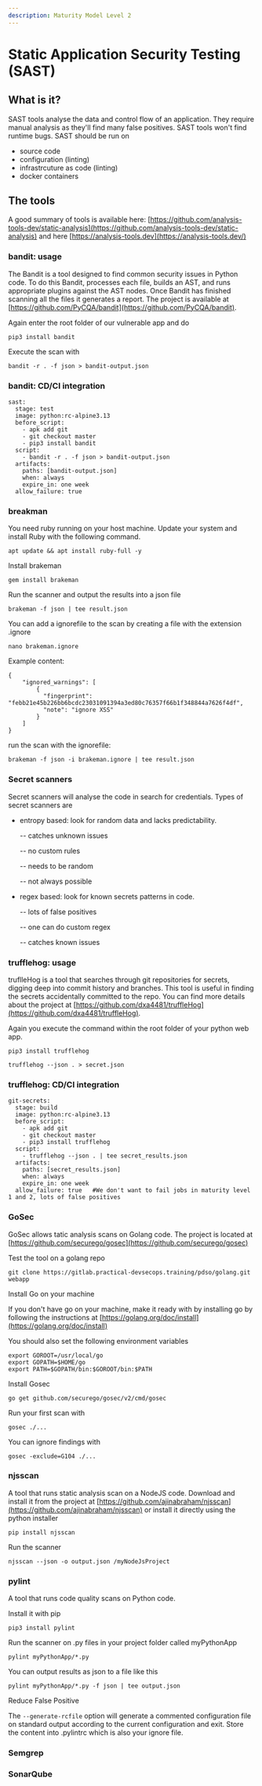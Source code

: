 ```yaml
---
description: Maturity Model Level 2
---
```


# Static Application Security Testing \(SAST\)

## What is it?

SAST tools analyse the data and control flow of an application. They require manual analysis as they'll find many false positives. SAST tools won't find runtime bugs. SAST should be run on

* source code
* configuration \(linting\)
* infrastrcuture as code \(linting\)
* docker containers

## The tools

A good summary of tools is available here: [https://github.com/analysis-tools-dev/static-analysis](https://github.com/analysis-tools-dev/static-analysis) and here  [https://analysis-tools.dev](https://analysis-tools.dev/)

### bandit: usage

The Bandit is a tool designed to find common security issues in Python code. To do this Bandit, processes each file, builds an AST, and runs appropriate plugins against the AST nodes. Once Bandit has finished scanning all the files it generates a report. The project is available at [https://github.com/PyCQA/bandit](https://github.com/PyCQA/bandit).

Again enter the root folder of our vulnerable app and do

`pip3 install bandit`

Execute the scan with

`bandit -r . -f json > bandit-output.json`

### bandit: CD/CI integration

```text
sast:
  stage: test
  image: python:rc-alpine3.13
  before_script:
    - apk add git
    - git checkout master
    - pip3 install bandit
  script:
    - bandit -r . -f json > bandit-output.json
  artifacts:
    paths: [bandit-output.json]
    when: always
    expire_in: one week
  allow_failure: true
```

### breakman

You need ruby running on your host machine. Update your system and  install Ruby with the following command.

`apt update && apt install ruby-full -y`

Install brakeman

`gem install brakeman`

Run the scanner and output the results into  a json file

`brakeman -f json | tee result.json`

You can add a ignorefile to the scan by creating a file with the extension .ignore

`nano brakeman.ignore`

Example content:

```text
{
    "ignored_warnings": [
        {
          "fingerprint": "febb21e45b226bb6bcdc23031091394a3ed80c76357f66b1f348844a7626f4df",
          "note": "ignore XSS"
        }
    ]
}
```

run the scan with the ignorefile:

 `brakeman -f json -i brakeman.ignore | tee result.json`

### Secret scanners

Secret scanners will analyse the code in search for credentials. Types of secret scanners are

* entropy based: look for random data and lacks predictability.

  -- catches unknown issues

  -- no custom rules

  -- needs to be random

  -- not always possible

* regex based: look for known secrets patterns in code.

  -- lots of false positives

  -- one can do custom regex

  -- catches known issues

### trufflehog: usage

truflleHog is a tool that searches through git repositories for secrets, digging deep into commit history and branches. This tool is useful in finding the secrets accidentally committed to the repo. You can find more details about the project at [https://github.com/dxa4481/truffleHog](https://github.com/dxa4481/truffleHog).

Again you execute the command within the root folder of your python web app.

`pip3 install trufflehog`

`trufflehog --json . > secret.json`

### trufflehog: CD/CI integration

```text
git-secrets:
  stage: build
  image: python:rc-alpine3.13
  before_script:
    - apk add git
    - git checkout master
    - pip3 install trufflehog
  script:
    - trufflehog --json . | tee secret_results.json
  artifacts:
    paths: [secret_results.json]
    when: always
    expire_in: one week
  allow_failure: true   #We don't want to fail jobs in maturity level 1 and 2, lots of false positives
```

### GoSec

GoSec allows tatic analysis scans on Golang code. The project is located at [https://github.com/securego/gosec](https://github.com/securego/gosec)

Test the tool on a golang repo

```text
git clone https://gitlab.practical-devsecops.training/pdso/golang.git webapp
```

Install Go on your machine

If you don't have go on your machine, make it ready with by installing go by following the instructions at [https://golang.org/doc/install](https://golang.org/doc/install)

You should also set the following environment variables

```text
export GOROOT=/usr/local/go
export GOPATH=$HOME/go
export PATH=$GOPATH/bin:$GOROOT/bin:$PATH
```

Install Gosec

```text
go get github.com/securego/gosec/v2/cmd/gosec
```

Run your first scan with

```text
gosec ./...
```

You can ignore findings with

```text
gosec -exclude=G104 ./...
```



### njsscan

A tool that runs static analysis scan on a NodeJS code. Download and install it from the project at [https://github.com/ajinabraham/njsscan](https://github.com/ajinabraham/njsscan) or install it directly using the python installer

```text
pip install njsscan
```

Run the scanner

```text
njsscan --json -o output.json /myNodeJsProject
```

### pylint

A tool that runs code quality scans on Python code.

Install it with pip

```text
pip3 install pylint
```

Run the scanner on .py files in your project folder called myPythonApp

```text
pylint myPythonApp/*.py
```

You can output results as json to a file like this

```text
pylint myPythonApp/*.py -f json | tee output.json
```

Reduce False Positive

The `--generate-rcfile` option will generate a commented configuration file on standard output according to the current configuration and exit. Store the content into .pylintrc which is also your ignore file.

### Semgrep

### SonarQube

